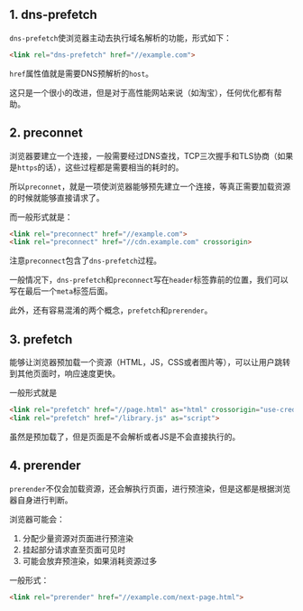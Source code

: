 ## 1. dns-prefetch

`dns-prefetch`使浏览器主动去执行域名解析的功能，形式如下：

```html
<link rel="dns-prefetch" href="//example.com">
```

`href`属性值就是需要DNS预解析的`host`。

这只是一个很小的改进，但是对于高性能网站来说（如淘宝），任何优化都有帮助。

## 2. preconnet

浏览器要建立一个连接，一般需要经过DNS查找，TCP三次握手和TLS协商（如果是`https`的话），这些过程都是需要相当的耗时的。

所以`preconnet`，就是一项使浏览器能够预先建立一个连接，等真正需要加载资源的时候就能够直接请求了。

而一般形式就是：

```html
<link rel="preconnect" href="//example.com">
<link rel="preconnect" href="//cdn.example.com" crossorigin> 
```

注意`preconnect`包含了`dns-prefetch`过程。

一般情况下，`dns-prefetch`和`preconnect`写在`header`标签靠前的位置，我们可以写在最后一个`meta`标签后面。

此外，还有容易混淆的两个概念，`prefetch`和`prerender`。

## 3. prefetch

能够让浏览器预加载一个资源（HTML，JS，CSS或者图片等），可以让用户跳转到其他页面时，响应速度更快。

一般形式就是

```html
<link rel="prefetch" href="//page.html" as="html" crossorigin="use-credentials">
<link rel="prefetch" href="/library.js" as="script">
```

虽然是预加载了，但是页面是不会解析或者JS是不会直接执行的。

## 4. prerender

`prerender`不仅会加载资源，还会解执行页面，进行预渲染，但是这都是根据浏览器自身进行判断。

浏览器可能会：

1. 分配少量资源对页面进行预渲染
2. 挂起部分请求直至页面可见时
3. 可能会放弃预渲染，如果消耗资源过多

一般形式：

```html
<link rel="prerender" href="//example.com/next-page.html">
```
